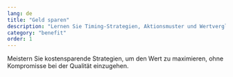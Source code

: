 ```yaml
---
lang: de
title: "Geld sparen"
description: "Lernen Sie Timing-Strategien, Aktionsmuster und Wertvergleichstechniken, um das ganze Jahr über Premium-Blumen zu den besten Preisen zu erhalten."
category: "benefit"
order: 1
---
```


Meistern Sie kostensparende Strategien, um den Wert zu maximieren, ohne Kompromisse bei der Qualität einzugehen.
